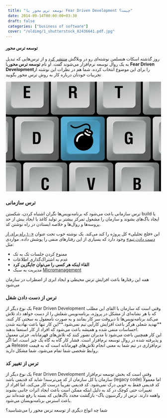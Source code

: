 ```yaml
---
 title: "توسعه ترس محور یا Fear Driven Development چیست؟" 
 date: 2014-09-14T00:00:00+03:30
 draft: false 
 categories: ["business of software"]
 cover: "/oldimg/1_shutterstock_82436641.pdf.jpg"
---
```



#### توسعه ترس محور


روز گذشته اسکات هنسلمن نوشته‌ای رو در وبلاگش [منتشر کرد](http://www.hanselman.com/blog/FearDrivenDevelopmentFDD.aspx) و از ترس‌هایی که تبدیل به یک روال توسعه نرم‌افزار می‌شوند گفت. او نام **توسعه ترس محور**یا **Fear Driven Development**را برای این موضوع انتخاب کرده. شما هم در نظرات این نوشته از تجربیات خودتان درباره کار به روش ترس محور بگویید



![](/oldimg/1_shutterstock_82436641.pdf.jpg)

### ترس سازمانی



ترس سازمانی باعث می‌شود که برنامه‌نویس‌ها نگران اشتباه کردن، شکستن build یا ایجاد باگ‌های بشوند و سازمان را مشغول تمرکز بیشتر بر تولید کاغذ یا ایجاد بیش از حد پروسه‌ها و روال‌ها و خلاصه ایستادن در راه نوشتن کد.



این «فلج تحلیلی» کل پروژه را کند می‌کند. یک نوشته خوب تحت عنوان
[«۱۰ راه برای از دست دادن تیم»](http://brodzinski.com/2010/08/10-ways-to-lose-team.html)
 وجود دارد که بسیاری از این رفتارهای منفی را پوشش داده. مواردی مثل:






- ممنوع کردن جلسات تک به تک
- عدم به اشتراک‌گذاری اطلاعات
- **القاء اینکه هر کسی را می‌توان جایگزین کرد**
- مدیریت به سبک [Micromanagement](http://en.wikipedia.org/wiki/Micromanagement)







همه این رفتارها باعث افزایش ترس محیطی و ایجاد ابری از اضطراب در سازمان می‌شود



### ترس از دست دادن شغل



یک نوع دیگر از Fear Driven Development وقتی است که سازمان با القای این مطلب که با هر نشانه‌ای از مشکل در پروژه، برنامه‌نویس شغلش را از دست خواهد داد تلاش می‌کند برنامه‌نویس‌ها تا دیروقت سر کار بمانند و به صورت نامعقول به سختی کار کنند. **تهدید شعلی هرگز باعث افزایش کارآیی تیم نمی‌شود.**این کار تنها باعث نهادینه شدن احساسات منفی شده و همیشه باعث می‌شود که افراد از کار استعفا بدهند.   
این کار همچنین باعث می‌شود تا مدیران تصور کنند که تلاش‌های قهرمانانه، جزئی معمول و پذیرفته شده در روال توسعه نرم‌افزار است. فشار کار گاه به گاه یک چیز است، اما اگر هر Release نرم‌افزاری در تیم شما به معنی انجام تلاش‌های قهرمانانه است که به قیمت روابط شخصی شما تمام می‌شود، شما مشکل دارید.



### ترس از تغییر کد



یک نوع دیگر از Fear Driven Development وقتی است که بخش توسعه نرم‌افزار سازمان یا کل سازمان از کد می‌ترسند! شاید کد قدیمی باشد (legacy code) اما معمولاً کد قدیمی فقط به خوبی درک نمی‌شود. کد قدیمی تقریباً درست کار می‌کند، اما افراد از تغییرات حتی کوچک در کد به دلیل اینکه ممکن است باعث ایجاد اثرات جانبی بشوند واهمه دارند. ترس از رگرسیون باگ- بازگشت مجدد باگ‌هایی که بسته یا رفع شده‌اند نیز باعث استرس برنامه‌نویسان می‌شود.



شما چه انواع دیگری از توسعه ترس محور را می‌شناسید؟

